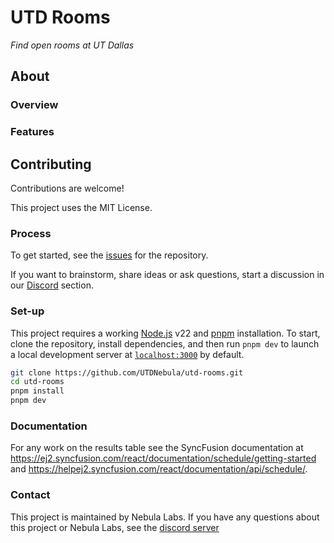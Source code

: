 # UTD Rooms

_Find open rooms at UT Dallas_

## About

### Overview

### Features

## Contributing

Contributions are welcome!

This project uses the MIT License.

### Process

To get started, see the
[issues](https://github.com/UTDNebula/utd-rooms/issues) for the repository.

If you want to brainstorm, share ideas or ask questions, start a discussion in
our [Discord](https://discord.utdnebula.com/) section.

### Set-up

This project requires a working [Node.js](https://nodejs.org/en/) v22 and [pnpm](https://pnpm.io/)
installation. To start, clone the repository, install dependencies, and then run `pnpm dev` to launch
a local development server at [`localhost:3000`](https://localhost:3000) by default.

```bash
git clone https://github.com/UTDNebula/utd-rooms.git
cd utd-rooms
pnpm install
pnpm dev
```

### Documentation

For any work on the results table see the SyncFusion documentation at https://ej2.syncfusion.com/react/documentation/schedule/getting-started and https://helpej2.syncfusion.com/react/documentation/api/schedule/.

### Contact

This project is maintained by Nebula Labs. If you have
any questions about this project or Nebula Labs, see the [discord server](https://discord.utdnebula.com/)
